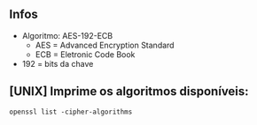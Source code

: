 ## Infos
- Algoritmo: AES-192-ECB
    - AES = Advanced Encryption Standard
    - ECB = Eletronic Code Book
- 192 = bits da chave

## [UNIX] Imprime os algoritmos disponíveis:

```
openssl list -cipher-algorithms
```
